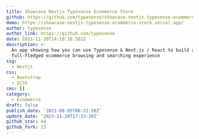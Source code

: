 ```yaml
---
title: Showcase Nextjs Typesense Ecommerce Store
github: https://github.com/typesense/showcase-nextjs-typesense-ecommerce-store
demo: https://showcase-nextjs-typesense-ecommerce-store.vercel.app/
author: typesense
author_link: https://github.com/typesense
date: 2023-11-30T14:10:10.582Z
description: >-
  An app showing how you can use Typesense & Next.js / React to build a
  full-fledged ecommerce browsing and searching experience
ssg:
  - Nextjs
css:
  - Bootstrap
  - SCSS
cms: []
category:
  - Ecommerce
draft: false
publish_date: '2021-08-05T06:21:58Z'
update_date: '2023-11-28T17:33:20Z'
github_star: 44
github_fork: 13
---
```


